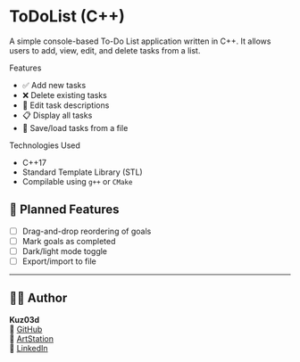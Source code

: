 # ToDoList (C++)

A simple console-based To-Do List application written in C++. It allows users to add, view, edit, and delete tasks from a list.

Features

- ✅ Add new tasks
- ❌ Delete existing tasks
- 📝 Edit task descriptions
- 📋 Display all tasks
- 💾 Save/load tasks from a file

Technologies Used

- C++17
- Standard Template Library (STL)
- Compilable using `g++` or `CMake`

## 🧠 Planned Features

- [ ] Drag-and-drop reordering of goals
- [ ] Mark goals as completed
- [ ] Dark/light mode toggle
- [ ] Export/import to file

---

## 👨‍💻 Author

**Kuz03d**  
📎 [GitHub](https://github.com/Kuz03d)  
🎨 [ArtStation](https://www.artstation.com/kuzu3d)  
💼 [LinkedIn](https://www.linkedin.com/in/kuzo3d)
